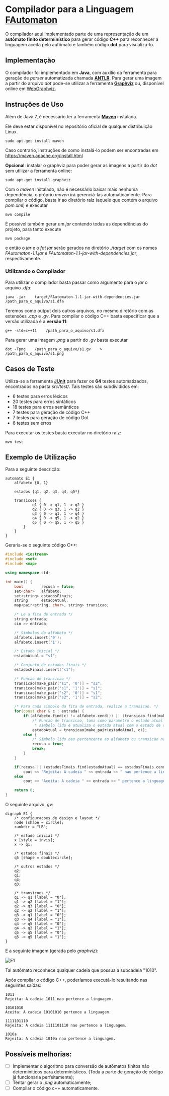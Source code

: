 # Compilador para a Linguagem [FAutomaton]
O compilador aqui implementado parte de uma representação de um **autômato finito determinístico** para gerar código **C++** para reconhecer a linguagem aceita pelo autômato e também código **dot** para visualizá-lo.

## Implementação
O compilador foi implementado em **Java**, com auxílio da ferramenta para geração de *parser* automatizada chamada **[ANTLR]**. Para gerar uma imagem a partir do arquivo *dot* pode-se utilizar a ferramenta **[Graphviz]** ou, disponível online em [WebGraphviz].

## Instruções de Uso
Além de Java 7, é necessário ter a ferramenta **[Maven]** instalada.

Ele deve estar disponível no repositório oficial de qualquer distribuição Linux.

    sudo apt-get install maven

Caso contrarío, instruções de como instalá-lo podem ser encontradas em https://maven.apache.org/install.html

**Opcional**: instalar o graphviz para poder gerar as imagens a partir do *dot* sem utilizar a ferramenta online:

    sudo apt-get install graphviz

Com o *maven* instalado, não é necessário baixar mais nenhuma dependência, o próprio *maven* irá gerenciá-las automaticamente. Para compilar o código, basta ir ao diretório raiz (aquele que contém o arquivo *pom.xml*) e executar

    mvn compile

É possível também gerar um *jar* contendo todas as dependências do projeto, para tanto execute

    mvn package

e então o *jar* e o *fat jar* serão gerados no diretório *./target* com os nomes *FAutomaton-1.1.jar* e *FAutomaton-1.1-jar-with-dependencies.jar*, respectivamente.

### Utilizando o Compilador
Para utilizar o compilador basta passar como argumento para o *jar* o arquivo *.dfa*:

    java -jar    target/FAutomaton-1.1-jar-with-dependencies.jar    /path_para_o_aquivo/s1.dfa

Teremos como output dois outros arquivos, no mesmo diretório com as extensões *.cpp* e *.gv*.
Para compilar o código C++ basta especificar que a versão utilizada é a **versão 11**:

    g++ -std=c++11    /path_para_o_aquivo/s1.dfa

Para gerar uma imagem *.png* a partir do *.gv* basta executar

    dot -Tpng    /path_para_o_aquivo/s1.gv    >    /path_para_o_aquivo/s1.png


## Casos de Teste
Utiliza-se a ferramenta **[JUnit]** para fazer os **64** testes automatizados, encontrados na pasta *src/test/*.
Tais testes são subdivididos em:
- 6 testes para erros léxicos
- 20 testes para erros sintáticos
- 18 testes para erros semânticos
- 7 testes para geração de código C++
- 7 testes para geração de código Dot
- 6 testes sem erros

Para executar os testes basta executar no diretório raiz:

    mvn test

## Exemplo de Utilização
Para a seguinte descrição:

    automato E1 {
        alfabeto {0, 1}

        estados {q1, q2, q3, q4, q5*}

        transicoes {
                q1 { 0 -> q1, 1 -> q2 }
                q2 { 0 -> q3, 1 -> q2 }
                q3 { 0 -> q1, 1 -> q4 }
                q4 { 0 -> q5, 1 -> q2 }
                q5 { 0 -> q5, 1 -> q5 }
            }
        }
    }

Geraria-se o seguinte código C++:

```c++
#include <iostream>
#include <set>
#include <map>

using namespace std;

int main() {
	bool        recusa = false;
	set<char>   alfabeto;
	set<string> estadosFinais;
	string      estadoAtual;
	map<pair<string, char>, string> transicao;

	/* Le a fita de entrada */
	string entrada;
	cin >> entrada;

	/* Simbolos do alfabeto */
	alfabeto.insert('0');
	alfabeto.insert('1');

	/* Estado inicial */
	estadoAtual = "s1";

	/* Conjunto de estados finais */
	estadosFinais.insert("s1");

	/* Funcao de transicao */
	transicao[make_pair("s1", '0')] = "s2";
	transicao[make_pair("s1", '1')] = "s1";
	transicao[make_pair("s2", '0')] = "s1";
	transicao[make_pair("s2", '1')] = "s2";

	/* Para cada simbolo da fita de entrada, realize a transicao. */
	for(const char & c : entrada) {
		if((alfabeto.find(c) != alfabeto.cend()) || (transicao.find(make_pair(estadoAtual, c)) != transicao.cend()))
			/* Funcao de transicao, toma como parametro o estado atual e o
			 * simbolo lido e atualiza o estado atual com o estado de destino */
			estadoAtual = transicao[make_pair(estadoAtual, c)];
		else {
			/* Símbolo lido nao pertencente ao alfabeto ou transicao nao definida */
			recusa = true;
			break;
		}
	}

	if(recusa || (estadosFinais.find(estadoAtual) == estadosFinais.cend()))
		cout << "Rejeita: A cadeia " << entrada << " nao pertence a linguagem." << endl;
	else
		cout << "Aceita: A cadeia " << entrada << " pertence a linguagem." << endl;

	return 0;
}
```

O seguinte arquivo *.gv*:

    digraph E1 {
        /* configuracoes de design e layout */
        node [shape = circle];
        rankdir = "LR";

        /* estado inicial */
        x [style = invis];
        x -> q1;

        /* estados finais */
        q5 [shape = doublecircle];

        /* outros estados */
        q2;
        q1;
        q4;
        q3;

        /* transicoes */
        q1 -> q1 [label = "0"];
        q1 -> q2 [label = "1"];
        q2 -> q3 [label = "0"];
        q2 -> q2 [label = "1"];
        q3 -> q1 [label = "0"];
        q3 -> q4 [label = "1"];
        q4 -> q5 [label = "0"];
        q4 -> q2 [label = "1"];
        q5 -> q5 [label = "0"];
        q5 -> q5 [label = "1"];
    }


E a seguinte imagem (gerada pelo *graphviz*):

![E1](/exemplos/e1.png?raw=true "Autômato E1")

Tal autômato reconhece qualquer cadeia que possua a subcadeia "1010".

Após compilar o código C++, poderíamos executá-lo resultando nas seguintes saídas:

    1011
    Rejeita: A cadeia 1011 nao pertence a linguagem.

    10101010
    Aceita: A cadeia 10101010 pertence a linguagem.

    1111101110
    Rejeita: A cadeia 1111101110 nao pertence a linguagem.

    1010a
    Rejeita: A cadeia 1010a nao pertence a linguagem.

## Possíveis melhorias:
- [ ] Implementar o algoritmo para conversão de autômatos finitos não determiníticos para determinísticos. (Toda a parte de geração de código já funcionaria perfeitamente);
- [ ] Tentar gerar o *.png* automaticamente;
- [ ] Compilar o código c++ automaticamente.

[ANTLR]: http://www.antlr.org/
[JUnit]: http://junit.org/junit4/
[Maven]: https://maven.apache.org/
[Graphviz]: http://www.graphviz.org/
[WebGraphviz]: http://www.webgraphviz.com/
[FAutomaton]: https://github.com/DionisiusMayr/FAutomaton
